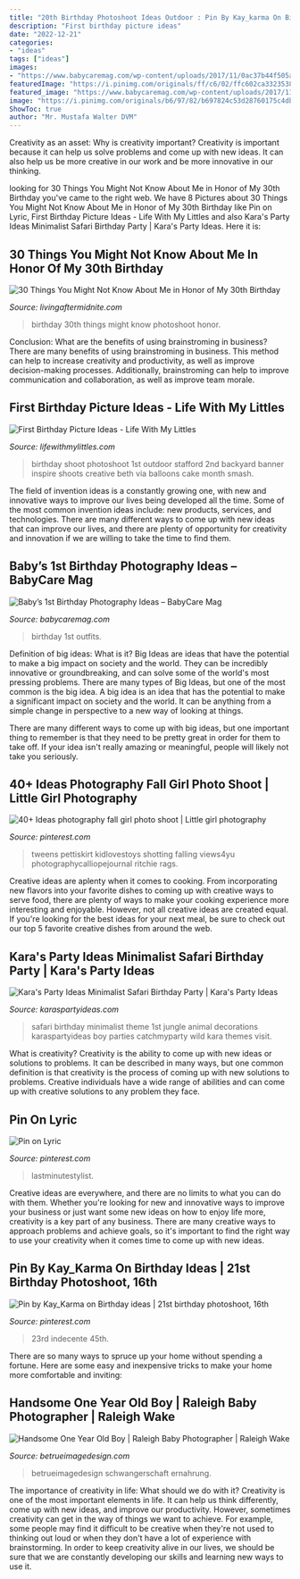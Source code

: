 ```yaml
---
title: "20th Birthday Photoshoot Ideas Outdoor : Pin By Kay_karma On Birthday Ideas"
description: "First birthday picture ideas"
date: "2022-12-21"
categories:
- "ideas"
tags: ["ideas"]
images:
- "https://www.babycaremag.com/wp-content/uploads/2017/11/0ac37b44f505a358ebba79288dc4d757.jpg"
featuredImage: "https://i.pinimg.com/originals/ff/c6/02/ffc602ca3323538a72dbe1c3c4bc6eca.jpg"
featured_image: "https://www.babycaremag.com/wp-content/uploads/2017/11/0ac37b44f505a358ebba79288dc4d757.jpg"
image: "https://i.pinimg.com/originals/b6/97/82/b697824c53d28760175c4db2d7938e75.jpg"
ShowToc: true
author: "Mr. Mustafa Walter DVM"
---
```



Creativity as an asset: Why is creativity important?
Creativity is important because it can help us solve problems and come up with new ideas. It can also help us be more creative in our work and be more innovative in our thinking.

	

		
looking for 30 Things You Might Not Know About Me in Honor of My 30th Birthday you've came to the right web. We have 8 Pictures about 30 Things You Might Not Know About Me in Honor of My 30th Birthday like Pin on Lyric, First Birthday Picture Ideas - Life With My Littles and also Kara&#039;s Party Ideas Minimalist Safari Birthday Party | Kara&#039;s Party Ideas. Here it is:
		
    
## 30 Things You Might Not Know About Me In Honor Of My 30th Birthday

<img loading=lazy src="https://farm5.staticflickr.com/4447/37084115373_0513f902bf_h.jpg" onerror="this.onerror=null;this.src='https://tse1.mm.bing.net/th?id=OIP.HVSqt_gexiJbt4-qCRxqMAHaLG&amp;pid=15.1';" alt="30 Things You Might Not Know About Me in Honor of My 30th Birthday">

_Source: livingaftermidnite.com_

>birthday 30th things might know photoshoot honor. 

	

Conclusion: What are the benefits of using brainstroming in business?
There are many benefits of using brainstroming in business. This method can help to increase creativity and productivity, as well as improve decision-making processes. Additionally, brainstroming can help to improve communication and collaboration, as well as improve team morale.

    
## First Birthday Picture Ideas - Life With My Littles

<img loading=lazy src="https://i0.wp.com/farm1.staticflickr.com/616/20738847472_71edc87d1f_c.jpg?resize=533%2C800&amp;ssl=1" onerror="this.onerror=null;this.src='https://tse3.mm.bing.net/th?id=OIP.515MXH0RfHrVTVVEwUo3lgHaLH&amp;pid=15.1';" alt="First Birthday Picture Ideas - Life With My Littles">

_Source: lifewithmylittles.com_

>birthday shoot photoshoot 1st outdoor stafford 2nd backyard banner inspire shoots creative beth via balloons cake month smash. 

	

The field of invention ideas is a constantly growing one, with new and innovative ways to improve our lives being developed all the time. Some of the most common invention ideas include: new products, services, and technologies. There are many different ways to come up with new ideas that can improve our lives, and there are plenty of opportunity for creativity and innovation if we are willing to take the time to find them.

    
## Baby’s 1st Birthday Photography Ideas – BabyCare Mag

<img loading=lazy src="https://www.babycaremag.com/wp-content/uploads/2017/11/0ac37b44f505a358ebba79288dc4d757.jpg" onerror="this.onerror=null;this.src='https://tse4.mm.bing.net/th?id=OIP.klNRzutmgQNOLfvzBgG_6wDMEy&amp;pid=15.1';" alt="Baby’s 1st Birthday Photography Ideas – BabyCare Mag">

_Source: babycaremag.com_

>birthday 1st outfits. 

	

Definition of big ideas: What is it?
Big Ideas are ideas that have the potential to make a big impact on society and the world. They can be incredibly innovative or groundbreaking, and can solve some of the world's most pressing problems.
There are many types of Big Ideas, but one of the most common is the big idea. A big idea is an idea that has the potential to make a significant impact on society and the world. It can be anything from a simple change in perspective to a new way of looking at things.

There are many different ways to come up with big ideas, but one important thing to remember is that they need to be pretty great in order for them to take off. If your idea isn't really amazing or meaningful, people will likely not take you seriously.

    
## 40+ Ideas Photography Fall Girl Photo Shoot | Little Girl Photography

<img loading=lazy src="https://i.pinimg.com/originals/b6/97/82/b697824c53d28760175c4db2d7938e75.jpg" onerror="this.onerror=null;this.src='https://tse1.mm.bing.net/th?id=OIP.R2M8Rrfq3WSyXPAFBLtFCwAAAA&amp;pid=15.1';" alt="40+ Ideas photography fall girl photo shoot | Little girl photography">

_Source: pinterest.com_

>tweens pettiskirt kidlovestoys shotting falling views4yu photographycalliopejournal ritchie rags. 

	

Creative ideas are aplenty when it comes to cooking. From incorporating new flavors into your favorite dishes to coming up with creative ways to serve food, there are plenty of ways to make your cooking experience more interesting and enjoyable. However, not all creative ideas are created equal. If you're looking for the best ideas for your next meal, be sure to check out our top 5 favorite creative dishes from around the web.

    
## Kara&#039;s Party Ideas Minimalist Safari Birthday Party | Kara&#039;s Party Ideas

<img loading=lazy src="http://karaspartyideas.com/wp-content/uploads/2017/10/Minimalist-Safari-Birthday-Party-via-Karas-Party-Ideas-KarasPartyIdeas.com11.jpg" onerror="this.onerror=null;this.src='https://tse3.mm.bing.net/th?id=OIP.U71r4Ybs7a4zCdlEP7HbKAHaLH&amp;pid=15.1';" alt="Kara&#039;s Party Ideas Minimalist Safari Birthday Party | Kara&#039;s Party Ideas">

_Source: karaspartyideas.com_

>safari birthday minimalist theme 1st jungle animal decorations karaspartyideas boy parties catchmyparty wild kara themes visit. 

	

What is creativity?
Creativity is the ability to come up with new ideas or solutions to problems. It can be described in many ways, but one common definition is that creativity is the process of coming up with new solutions to problems. Creative individuals have a wide range of abilities and can come up with creative solutions to any problem they face.

    
## Pin On Lyric

<img loading=lazy src="https://i.pinimg.com/736x/dc/3a/9c/dc3a9c76923048673d6e6ecf0c16f8bb.jpg" onerror="this.onerror=null;this.src='https://tse1.mm.bing.net/th?id=OIP.xM5nAFlcuQK_7J6dgf8Y9AHaKh&amp;pid=15.1';" alt="Pin on Lyric">

_Source: pinterest.com_

>lastminutestylist. 

	

Creative ideas are everywhere, and there are no limits to what you can do with them. Whether you're looking for new and innovative ways to improve your business or just want some new ideas on how to enjoy life more, creativity is a key part of any business. There are many creative ways to approach problems and achieve goals, so it's important to find the right way to use your creativity when it comes time to come up with new ideas.

    
## Pin By Kay_Karma On Birthday Ideas | 21st Birthday Photoshoot, 16th

<img loading=lazy src="https://i.pinimg.com/originals/ff/c6/02/ffc602ca3323538a72dbe1c3c4bc6eca.jpg" onerror="this.onerror=null;this.src='https://tse3.mm.bing.net/th?id=OIP.wsREP2PbcjQBdC-zokXyogHaK-&amp;pid=15.1';" alt="Pin by Kay_Karma on Birthday ideas | 21st birthday photoshoot, 16th">

_Source: pinterest.com_

>23rd indecente 45th. 

	

There are so many ways to spruce up your home without spending a fortune. Here are some easy and inexpensive tricks to make your home more comfortable and inviting:

    
## Handsome One Year Old Boy | Raleigh Baby Photographer | Raleigh Wake

<img loading=lazy src="https://betrueimagedesign.com/wp-content/uploads/2016/01/12-10286-post/first-birthday-outdoor-photos(pp_w768_h1664).jpg" onerror="this.onerror=null;this.src='https://tse3.mm.bing.net/th?id=OIP.a2oKw1mI1uuLM4IyKuwpOwHaQD&amp;pid=15.1';" alt="Handsome One Year Old Boy | Raleigh Baby Photographer | Raleigh Wake">

_Source: betrueimagedesign.com_

>betrueimagedesign schwangerschaft ernahrung. 

	

The importance of creativity in life: What should we do with it?
Creativity is one of the most important elements in life. It can help us think differently, come up with new ideas, and improve our productivity. However, sometimes creativity can get in the way of things we want to achieve. For example, some people may find it difficult to be creative when they're not used to thinking out loud or when they don't have a lot of experience with brainstorming. In order to keep creativity alive in our lives, we should be sure that we are constantly developing our skills and learning new ways to use it.

